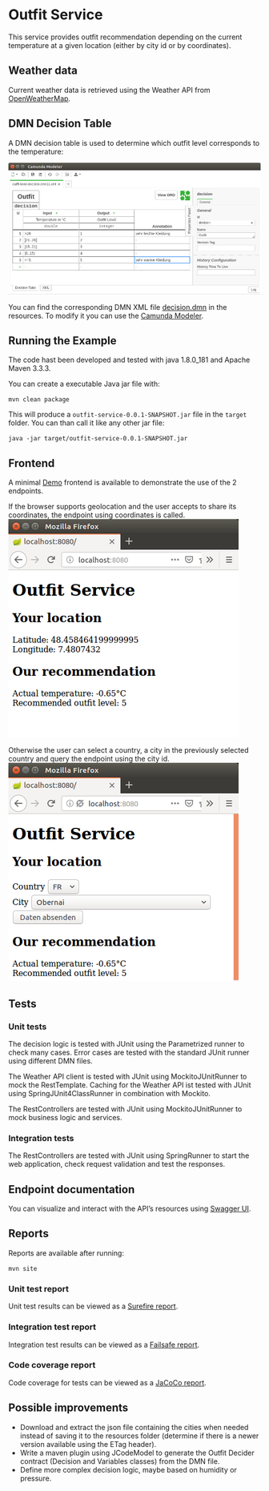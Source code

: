 # Outfit Service

This service provides outfit recommendation depending on the current temperature at a given location (either by city id or by coordinates).


## Weather data

Current weather data is retrieved using the Weather API from [OpenWeatherMap].


## DMN Decision Table

A DMN decision table is used to determine which outfit level corresponds to the temperature:

![Decision]

You can find the corresponding DMN XML file [decision.dmn] in the
resources. To modify it you can use the [Camunda Modeler].


## Running the Example

The code hast been developed and tested with java 1.8.0_181 and Apache Maven 3.3.3.

You can create a executable Java jar file with:

```
mvn clean package
```

This will produce a `outfit-service-0.0.1-SNAPSHOT.jar` file in the `target` folder. You can
than call it like any other jar file:

```
java -jar target/outfit-service-0.0.1-SNAPSHOT.jar 
```

## Frontend

A minimal [Demo] frontend is available to demonstrate the use of the 2 endpoints.

If the browser supports geolocation and the user accepts to share its coordinates, the endpoint using coordinates is called.
![Coordinates]

Otherwise the user can select a country, a city in the previously selected country and query the endpoint using the city id. 
![City]

## Tests

### Unit tests

The decision logic is tested with JUnit using the Parametrized runner to check many cases. 
Error cases are tested with the standard JUnit runner using different DMN files.

The Weather API client is tested with JUnit using MockitoJUnitRunner to mock the RestTemplate.
Caching for the Weather API ist tested with JUnit using SpringJUnit4ClassRunner in combination with Mockito.

The RestControllers are tested with JUnit using MockitoJUnitRunner to mock business logic and services.


### Integration tests

The RestControllers are tested with JUnit using SpringRunner to start the web application, check request validation and test the responses.



## Endpoint documentation

You can visualize and interact with the API’s resources using [Swagger UI].


## Reports

Reports are available after running:
```
mvn site
```

### Unit test report

Unit test results can be viewed as a [Surefire report].

### Integration test report

Integration test results can be viewed as a [Failsafe report].

### Code coverage report

Code coverage for tests can be viewed as a [JaCoCo report].


## Possible improvements

- Download and extract the json file containing the cities when needed instead of saving it to the resources folder (determine if there is a newer version available using the ETag header).
- Write a maven plugin using JCodeModel to generate the Outfit Decider contract (Decision and Variables classes) from the DMN file.
- Define more complex decision logic, maybe based on humidity or pressure. 


[OpenWeatherMap]: https://www.openweathermap.org/api
[Camunda Modeler]: https://camunda.org/dmn/tool/
[Decision]: src/main/resources/decision.png
[decision.dmn]: src/main/resources/decision.dmn
[SpotBugs report]: target/site/spotbugs.html
[JaCoCo report]: target/site/jacoco/index.html
[Surefire report]: target/site/surefire-report.html
[Failsafe report]: target/site/failsafe-report.html
[Demo]: http://localhost:8080
[Coordinates]: src/main/resources/coordinates.png
[City]: src/main/resources/city_id.png
[Swagger UI]: http://localhost:8080/swagger-ui.html
